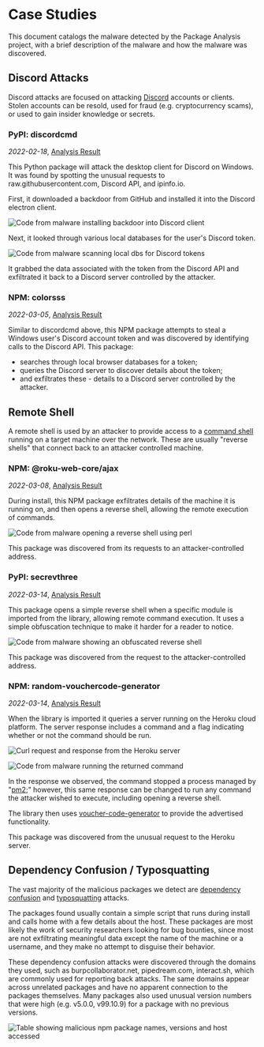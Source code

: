 # Case Studies

This document catalogs the malware detected by the Package Analysis project, with a brief description of the malware and how the malware was discovered.

## Discord Attacks

Discord attacks are focused on attacking [Discord](https://discord.com) accounts or clients. Stolen accounts can be resold, used for fraud (e.g. cryptocurrency scams), or used to gain insider knowledge or secrets.

### PyPI: discordcmd

_2022-02-18_, [Analysis Result](https://storage.googleapis.com/khulnasoft-malware-analysis-results/pypi/discordcmd/0.0.2.json)

This Python package will attack the desktop client for Discord on Windows. It was found by spotting the unusual requests to raw.githubusercontent.com, Discord API, and ipinfo.io.

First, it downloaded a backdoor from GitHub and installed it into the Discord electron client.

![Code from malware installing backdoor into Discord client](images/pypi_discordcmd_1.png)

Next, it looked through various local databases for the user's Discord token.

![Code from malware scanning local dbs for Discord tokens](images/pypi_discordcmd_2.png)

It grabbed the data associated with the token from the Discord API and exfiltrated it back to a Discord server controlled by the attacker.

### NPM: colorsss

_2022-03-05_, [Analysis Result](https://storage.googleapis.com/khulnasoft-malware-analysis-results/npm/colorsss/0.0.2.json)

Similar to discordcmd above, this NPM package attempts to steal a Windows user's Discord account token and was discovered by identifying calls to the Discord API. This package:

- searches through local browser databases for a token;
- queries the Discord server to discover details about the token;
- and exfiltrates these - details to a Discord server controlled by the attacker.

## Remote Shell

A remote shell is used by an attacker to provide access to a [command shell](<https://en.wikipedia.org/wiki/Shell_(computing)>) running on a target machine over the network. These are usually "reverse shells" that connect back to an attacker controlled machine.

### NPM: @roku-web-core/ajax

_2022-03-08_, [Analysis Result](https://storage.googleapis.com/khulnasoft-malware-analysis-results/npm/%40roku-web-core/ajax/1.100000000000003.100000000000003.json)

During install, this NPM package exfiltrates details of the machine it is running on, and then opens a reverse shell, allowing the remote execution of commands.

![Code from malware opening a reverse shell using perl](images/npm_roku_web_core-ajax_1.png)

This package was discovered from its requests to an attacker-controlled address.

### PyPI: secrevthree

_2022-03-14_, [Analysis Result](https://storage.googleapis.com/khulnasoft-malware-analysis-results/pypi/secrevthree/0.0.2.json)

This package opens a simple reverse shell when a specific module is imported from the library, allowing remote command execution. It uses a simple obfuscation technique to make it harder for a reader to notice.

![Code from malware showing an obfuscated reverse shell](images/pypi_secrevthree_1.png)

This package was discovered from the request to the attacker-controlled address.

### NPM: random-vouchercode-generator

_2022-03-14_, [Analysis Result](https://storage.googleapis.com/khulnasoft-malware-analysis-results/npm/random-vouchercode-generator/1.0.3.json)

When the library is imported it queries a server running on the Heroku cloud platform. The server response includes a command and a flag indicating whether or not the command should be run.

![Curl request and response from the Heroku server](images/npm_random_vouchercode-generator_1.png)

![Code from malware running the returned command](images/npm_random_vouchercode-generator_2.png)

In the response we observed, the command stopped a process managed by "[pm2](https://pm2.keymetrics.io/);" however, this same response can be changed to run any command the attacker wished to execute, including opening a reverse shell.

The library then uses [voucher-code-generator](https://www.npmjs.com/package/voucher-code-generator) to provide the advertised functionality.

This package was discovered from the unusual request to the Heroku server.

## Dependency Confusion / Typosquatting

The vast majority of the malicious packages we detect are [dependency confusion](https://medium.com/@alex.birsan/dependency-confusion-4a5d60fec610) and [typosquatting](https://en.wikipedia.org/wiki/Typosquatting) attacks.

The packages found usually contain a simple script that runs during install and calls home with a few details about the host. These packages are most likely the work of security researchers looking for bug bounties, since most are not exfiltrating meaningful data except the name of the machine or a username, and they make no attempt to disguise their behavior.

These dependency confusion attacks were discovered through the domains they used, such as burpcollaborator.net, pipedream.com, interact.sh, which are commonly used for reporting back attacks. The same domains appear across unrelated packages and have no apparent connection to the packages themselves. Many packages also used unusual version numbers that were high (e.g. v5.0.0, v99.10.9) for a package with no previous versions.

![Table showing malicious npm package names, versions and host accessed](images/npm_depconf-typosquat_1.png)
